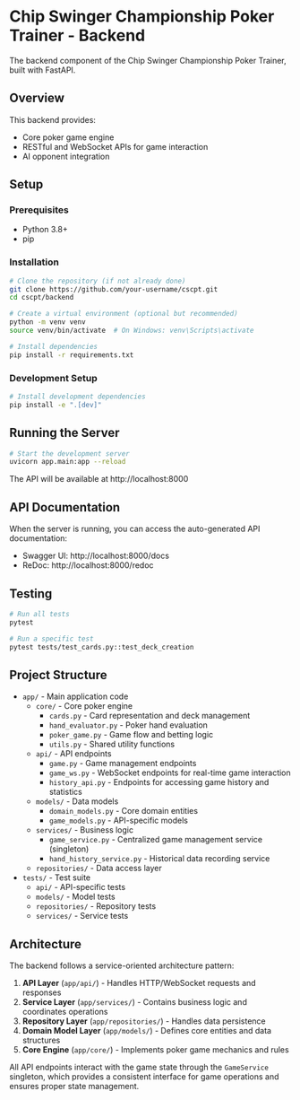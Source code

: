 # Chip Swinger Championship Poker Trainer - Backend

The backend component of the Chip Swinger Championship Poker Trainer, built with FastAPI.

## Overview

This backend provides:
- Core poker game engine 
- RESTful and WebSocket APIs for game interaction
- AI opponent integration

## Setup

### Prerequisites

- Python 3.8+
- pip

### Installation

```bash
# Clone the repository (if not already done)
git clone https://github.com/your-username/cscpt.git
cd cscpt/backend

# Create a virtual environment (optional but recommended)
python -m venv venv
source venv/bin/activate  # On Windows: venv\Scripts\activate

# Install dependencies
pip install -r requirements.txt
```

### Development Setup

```bash
# Install development dependencies
pip install -e ".[dev]"
```

## Running the Server

```bash
# Start the development server
uvicorn app.main:app --reload
```

The API will be available at http://localhost:8000

## API Documentation

When the server is running, you can access the auto-generated API documentation:

- Swagger UI: http://localhost:8000/docs
- ReDoc: http://localhost:8000/redoc

## Testing

```bash
# Run all tests
pytest

# Run a specific test
pytest tests/test_cards.py::test_deck_creation
```

## Project Structure

- `app/` - Main application code
  - `core/` - Core poker engine
    - `cards.py` - Card representation and deck management
    - `hand_evaluator.py` - Poker hand evaluation
    - `poker_game.py` - Game flow and betting logic
    - `utils.py` - Shared utility functions
  - `api/` - API endpoints
    - `game.py` - Game management endpoints
    - `game_ws.py` - WebSocket endpoints for real-time game interaction
    - `history_api.py` - Endpoints for accessing game history and statistics
  - `models/` - Data models
    - `domain_models.py` - Core domain entities
    - `game_models.py` - API-specific models
  - `services/` - Business logic
    - `game_service.py` - Centralized game management service (singleton)
    - `hand_history_service.py` - Historical data recording service
  - `repositories/` - Data access layer
- `tests/` - Test suite
  - `api/` - API-specific tests
  - `models/` - Model tests
  - `repositories/` - Repository tests
  - `services/` - Service tests

## Architecture

The backend follows a service-oriented architecture pattern:

1. **API Layer** (`app/api/`) - Handles HTTP/WebSocket requests and responses
2. **Service Layer** (`app/services/`) - Contains business logic and coordinates operations
3. **Repository Layer** (`app/repositories/`) - Handles data persistence
4. **Domain Model Layer** (`app/models/`) - Defines core entities and data structures
5. **Core Engine** (`app/core/`) - Implements poker game mechanics and rules

All API endpoints interact with the game state through the `GameService` singleton, which provides a consistent interface for game operations and ensures proper state management.